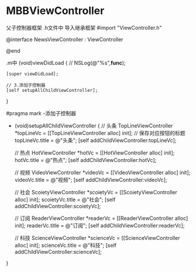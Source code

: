 # MBBViewController
父子控制器框架
.h文件中 导入继承框架
#import "ViewController.h"

@interface NewsViewController : ViewController

@end

.m中 
 (void)viewDidLoad {
//    NSLog(@"%s",__func__);
    
    [super viewDidLoad];
    
    // 3.添加子控制器
    [self setupAllChildViewController];
}

#pragma mark -添加子控制器
- (void)setupAllChildViewController
{
    // 头条
    TopLineViewController *topLineVc = [[TopLineViewController alloc] init];
    // 保存对应按钮的标题
    topLineVc.title = @"头条";
    [self addChildViewController:topLineVc];
    
    // 热点
    HotViewController *hotVc = [[HotViewController alloc] init];
    hotVc.title = @"热点";
    [self addChildViewController:hotVc];
    
    // 视频
    VideoViewController *videoVc = [[VideoViewController alloc] init];
    videoVc.title = @"视频";
    [self addChildViewController:videoVc];
    
    // 社会
    ScoietyViewController *scoietyVc = [[ScoietyViewController alloc] init];
    scoietyVc.title = @"社会";
    [self addChildViewController:scoietyVc];
    
    // 订阅
    ReaderViewController *readerVc = [[ReaderViewController alloc] init];
    readerVc.title = @"订阅";
    [self addChildViewController:readerVc];
    
    // 科技
    ScienceViewController *scienceVc = [[ScienceViewController alloc] init];
    scienceVc.title = @"科技";
    [self addChildViewController:scienceVc];
    
}
